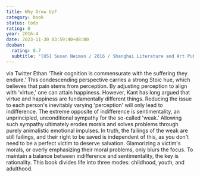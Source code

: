```yaml
---
title: Why Grow Up?
category: book
status: todo
rating: 0
year: 2016-4
date: 2023-11-30 03:59:40+08:00
douban:
  rating: 8.7
  subtitle: "[US] Susan Neiman / 2016 / Shanghai Literature and Art Publishing House"
---
```


via Twitter Ethan 'Their cognition is commensurate with the suffering they endure.' This condescending perspective carries a strong Stoic hue, which believes that pain stems from perception. By adjusting perception to align with 'virtue,' one can attain happiness. However, Kant has long argued that virtue and happiness are fundamentally different things. Reducing the issue to each person's inevitably varying 'perception' will only lead to indifference. The extreme opposite of indifference is sentimentality, an unprincipled, unconditional sympathy for the so-called 'weak.' Allowing such sympathy ultimately erodes morals and solves problems through purely animalistic emotional impulses. In truth, the failings of the weak are still failings, and their right to be saved is independent of this, as you don't need to be a perfect victim to deserve salvation. Glamorizing a victim's morals, or overly emphasizing their moral problems, only blurs the focus. To maintain a balance between indifference and sentimentality, the key is rationality. This book divides life into three modes: childhood, youth, and adulthood.
